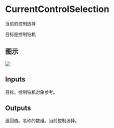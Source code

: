 # CurrentControlSelection

当前的控制选择

目标是控制钻机

## 图示

![]($-20221218-18311629.png)

## Inputs

目标。控制钻机对象参考。 

## Outputs

返回值。名称的数组。当前控制选择。
